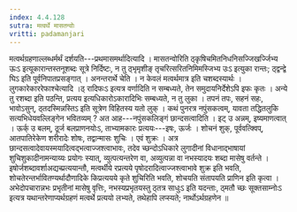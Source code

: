 ```yaml
---
index: 4.4.128
sutra: मत्वर्थे मासतन्वोः
vritti: padamanjari
---
```


 मत्वर्थग्रहणाल्लब्धर्मर्थं दर्शयति---प्रथमासमर्थादित्यादि । मासतन्वोरिति ठ्कृषिचमितनिधनिसज्जिखर्ज्जिभ्य ऊःऽ इत्यूकारान्तस्तनूशब्दः सूत्रे निर्दिष्टः, न तु ठ्भृमृशीङ् तृचरित्सरितनिमिमस्जिभ्य उःऽ इत्युका रान्तः; ठ्द्वन्द्वे घिऽ इति पूर्वनिपातप्रसङ्गात् । अनन्तरार्थे चेति । न केवलं मत्वर्थमात्र इति चशब्दस्यार्थः । लुगकारेकाररेफाश्चेत्यादि ।ठ् रादिफःऽ इत्यत्र वर्णादिति न सम्बध्यते, तेन समुदायनिर्देशेऽपि इफः कृतः । अन्ये तु रशब्दा इति पठन्ति, प्रत्यय इत्यधिकारोऽकारादिभिः सम्बध्यते, न तु लुका । तपनं तपः, सहनं सहः, भावोऽसुन्, ठ्तदस्मिन्नस्तिऽ इति सूत्रेण विहितस्य यतो लुक् । कथं पुनरत्र नपुंसकत्वम्, यावता तद्धितलुकि सत्यभिधेयवल्लिङ्गेन भवितव्यम् ? अत आह---नपुंसकलिङ्गं छान्दसत्वादिति । इट् उ अन्नम्, इष्यमाणत्वात् । ऊर्क् उ बलम्, ठूर्ज बलप्राणनयोःऽ, ताभ्यामकारः प्रत्ययः---इषः, ऊर्जः । शोचनं शुक्, पूर्ववत्क्विप्, आतपातिरेकेण शरीरादेः शोषः, तद्वान्मासः शुचिः । एवं शुक्रः । अत्र छान्दसत्वादेवायस्मयादित्वद्भत्वाज्जश्त्वाभावः, तदेव च्छन्दोऽधिकारे लुगादीनां विधानाद्भाषायां शुचिशुकादीनामन्याय्यः प्रयोगः स्यात्, व्युत्पत्यन्तरेण वा, अव्युत्पन्ना वा नभस्यादयः शब्दा मासेषु वर्तन्ते । इषोर्जशब्दावर्शाअद्यच्प्रत्ययान्तौ, मत्वर्थीये रप्रत्यये पृषोदरादित्वाज्जश्त्वाभावे शुक्र इति भवति, शोचतेरन्तर्भावितण्यर्थादौणादिके किप्रत्ययये कृते शुचिरिति भवति, शोचयति संतापयति प्राणिन इति कृत्वा । अभेदोपचारान्नभः प्रभृतीनां मासेषु वृत्तिः, नभस्यप्रभृतयस्तु ठ्तत्र साधुःऽ इति यदन्ताः, ठ्मतौ च्छः सूक्तसाम्नोःऽ इत्यत्र यथान्तरेणाप्यर्थग्रहणं मत्वर्थे प्रत्ययो लभ्यते, तथेहापि लप्स्यते; नार्थोऽर्थग्रहणेन ॥